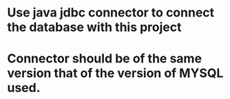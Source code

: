 # Use java jdbc connector to connect the database with this project

# Connector should be of the same version that of the version of MYSQL used.
